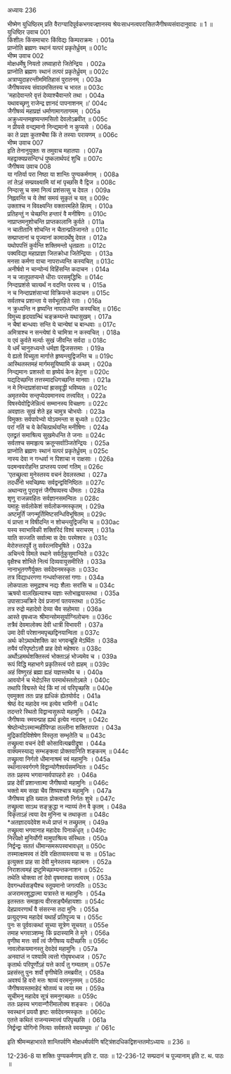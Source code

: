 अध्यायः 236

भीष्मेण युधिष्ठिरम् प्रति वैराग्यादिपूर्वकभगवज्ज्ञानस्य श्रेयःसाधनत्वपरासितजैगीषव्यसंवादानुवादः ॥ 1 ॥
युधिष्ठिर उवाच 	001  
किंशीलः किंसमाचारः किंविद्यः किम्पराक्रमः ।	001a  
प्राप्नोति ब्रह्मणः स्थानं यत्परं प्रकृतेर्ध्रुवम् ॥	001c  
भीष्म उवाच 	002  
मोक्षधर्मेषु नियतो लघ्वाहारो जितेन्द्रियः ।	002a  
प्राप्नोति ब्रह्मणः स्थानं तत्परं प्रकृतेर्ध्रुवम् ॥	002c  
अत्राप्युदाहरन्तीममितिहासं पुरातनम् ।	003a  
जैगीषव्यस्य संवादमसितस्य च भारत ॥	003c  
\'महादेवान्तरे वृत्तं देव्याश्चैवान्तरे तथा ।	004a  
यथावच्छृणु राजेन्द्र ज्ञानदं पापनाशनम् ॥\'	004c  
जैगीषव्यं महाप्रज्ञं धर्माणामागतागमम् ।	005a  
अक्रुध्यन्तमहृष्यन्तमसितो देवलोऽब्रवीत् ॥	005c  
न प्रीयसे वन्द्यमानो निन्द्यमानो न कुप्यसे ।	006a  
का ते प्रज्ञा कुतश्चैषा किं ते तस्याः परायणम् ॥	006c  
भीष्म उवाच 	007  
इति तेनानुयुक्तः स तमुवाच महातपाः ।	007a  
महद्वाक्यप्रसन्दिग्धं पुष्कलार्थपदं शुचि ॥	007c  
जैगीषव्य उवाच 	008  
या गतिर्या परा निष्ठा या शान्तिः पुण्यकर्मणाम् ।	008a  
तां तेऽहं सम्प्रवक्ष्यामि यां मां पृच्छसि वै द्विज ॥	008c  
निन्दत्सु च समा नित्यं प्रशंसत्सु च देवल ।	009a  
निह्नवन्ति च ये तेषां समयं सुकृतं च यत् ॥	009c  
उक्ताश्च न विवक्ष्यन्ति वक्तारमहिते हितम् ।	010a  
प्रतिहन्तुं न चेच्छन्ति हन्तारं वै मनीषिणः ॥	010c  
नाप्राप्तमनुशोचन्ति प्राप्तकालानि कुर्वते ।	011a  
न चातीतानि शोचन्ति न चैतान्प्रतिजानते ॥	011c  
सम्प्राप्तानां च पूज्यानां कामादर्थेषु देवल ।	012a  
यथोपपत्तिं कुर्वन्ति शक्तिमन्तो धृतव्रताः ॥	012c  
पक्वविद्या महाप्राज्ञा जितक्रोधा जितेन्द्रियाः ।	013a  
मनसा कर्मणा वाचा नापराध्यन्ति कस्यचित् ॥	013c  
अनीर्षवो न चान्योन्यं विहिंसन्ति कदाचन ।	014a  
न च जातूपतप्यन्ते धीराः परसमृद्धिभिः ॥	014c  
निन्दाप्रशंसे चात्यर्थं न वदन्ति परस्य च ।	015a  
न च निन्दाप्रशंसाभ्यां विक्रियन्ते कदाचन ॥	015c  
सर्वतश्च प्रशान्ता ये सर्वभूतहिते रताः ।	016a  
न क्रुध्यन्ति न हृष्यन्ति नापराध्यन्ति कस्यचित् ॥	016c  
विमुच्य हृदयग्रन्थिं चङ्क्रम्यन्ते यथासुखम् ।	017a  
न चैषां बान्धवाः सन्ति ये चान्येषां च बान्धवाः ॥	017c  
अमित्राश्च न सन्त्येषां ये चामित्रा न कस्यचित् ।	018a  
य एवं कुर्वते मर्त्याः सुखं जीवन्ति सर्वदा ॥	018c  
ये धर्मं चानुरुध्यन्ते धर्मज्ञा द्विजसत्तमाः ।	019a  
ये ह्यतो विच्युता मार्गात्ते हृष्यन्त्युद्विजन्ति च ॥	019c  
आस्थितस्तमहं मार्गमसूयिष्यामि कं कथम् ।	020a  
निन्द्यमानः प्रशस्तो वा हृष्येयं केन हेतुना ॥	020c  
यद्यदिच्छन्ति तत्तस्मादधिगच्छन्ति मानवाः ।	021a  
न मे निन्दाप्रशंसाभ्यां ह्रासवृद्धी भविष्यतः ॥	021c  
अमृतस्येव सन्तृप्येदवमानस्य तत्त्ववित् ।	022a  
विषस्येवोद्विजेन्नित्यं सम्मानस्य विचक्षणः ॥	022c  
अवज्ञातः सुखं शेते इह चामुत्र चोभयोः ।	023a  
विमुक्तः सर्वपापेभ्यो योऽवमन्ता स बुध्यते ॥	023c  
परां गतिं च ये केचित्प्रार्थयन्ति मनीषिणः ।	024a  
एतद्व्रतं समाश्रित्य सुखमेधन्ति ते जनाः ॥	024c  
सर्वतश्च समाहृत्य क्रतून्सर्वाञ्जितेन्द्रियः ।	025a  
प्राप्नोति ब्रह्मणः स्थानं यत्परं प्रकृतेर्ध्रुवम् ॥	025c  
नास्य देवा न गन्धर्वा न पिशाचा न राक्षसाः ।	026a  
पदमन्ववरोहन्ति प्राप्तस्य परमां गतिम् ॥	026c  
\'एतच्छ्रुत्वा मुनेस्तस्य वचनं देवलस्तथा ।	027a  
तदधीनो भवच्छिष्यः सर्वद्वन्द्वविनिष्ठितः ॥	027c  
अथान्यत्तु पुरावृत्तं जैगीषव्यस्य धीमतः ।	028a  
शृणु राजन्नवहितः सर्वज्ञानसमन्वितः ॥	028c  
यमाहुः सर्वलोकेशं सर्वलोकनमस्कृतम् ।	029a  
अष्टमूर्तिं जगन्मूर्तिमिष्टसन्धिविभूषितम् ॥	029c  
यं प्राप्ता न विषीदन्ति न शोचन्त्युद्विजन्ति च ॥	030ac  
यस्य स्वाभाविकी शक्तिरिदं विश्वं चराचरम् ।	031a  
याति सज्जति सर्वात्मा स देवः परमेश्वरः ॥	031c  
मेरोरुत्तरपूर्वे तु सर्वरत्नविभूषिते ।	032a  
अचिन्त्ये विमले स्थाने सर्वर्तुकुसुमान्विते ॥	032c  
वृक्षैश्च शोभिते नित्यं दिव्यवायुसमीरिते ।	033a  
नानाभूतगणैर्युक्तः सर्वदेवनमस्कृतः ॥	033c  
तत्र विद्याधरगणा गन्धर्वाप्सरसां गणाः ।	034a  
लोकपालाः समुद्राश्च नद्यः शैलाः सरांसि च ॥	034c  
ऋषयो वालखिल्याश्च यज्ञाः स्तोभाह्वयास्तथा ।	035a  
उपासाञ्चक्रिरे देवं प्रजानां पतयस्तथा ॥	035c  
तत्र रुद्रो महादेवो देव्या चैव सहोमया ।	036a  
आस्ते वृषध्वजः श्रीमान्सोमसूर्याग्निलोचनः ॥	036c  
तत्रैवं देवमालोक्य देवी धात्री विभावरी ।	037a  
उमा देवी परेशानमपृच्छद्विनयान्विता ॥	037c  
अर्थः कोऽथार्थशक्तिः का भगवन्ब्रूहि मेऽर्थितः ।	038a  
तयैवं परिपृष्टोऽसौ प्राह देवो महेश्वरः ॥	038c  
अर्थोऽहमर्थशक्तिस्त्वं भोक्ताऽहं भोज्यमेव च ।	039a  
रूपं विद्धि महाभागे प्रकृतिस्त्वं परो ह्यहम् ॥	039c  
अहं विष्णुरहं ब्रह्मा ह्यहं यज्ञस्तथैव च ।	040a  
आवयोर्न च भेदोऽस्ति परमार्थस्ततोऽबले ।	040c  
तथापि विद्मस्ते भेदं किं मां त्वं परिपृच्छसि ॥	040e  
एवमुक्ता ततः प्राह ह्यधिकं ह्येतयोर्वद ।	041a  
श्रेष्ठं वेद महादेव नम इत्येव भामिनी ॥	041c  
तदन्तरे स्थितो विद्वान्वसुरूपो महामुनिः ।	042a  
जैगीषव्यः स्मयन्प्राह ह्यर्थ इत्येव नादयन् ॥	042c  
श्रेष्ठोन्योऽस्मान्महीपिण्डा तल्लीना शक्तिरापरा ।	043a  
मुद्रिकादिविशेषेण विस्तृता सम्भृतेति च ॥	043c  
तच्छ्रुत्वा वचनं देवी कोसावित्यब्रवीद्रुषा ।	044a  
वाक्यमस्याद्य सम्भङ्क्त्वा प्रोक्तवानिति शङ्करम् ॥	044c  
तच्छ्रुत्वा निर्गतो धीमानाश्रमं स्वं महामुनिः ।	045a  
स्थानात्स्वर्गगणे विद्वान्योगैश्वर्यसमन्वितः ॥	045c  
ततः प्रहस्य भगवान्सर्वपापहरो हरः ।	046a  
प्राह देवीं प्रशान्तात्मा जैगीषव्यो महामुनिः ॥	046c  
भक्तो मम सखा चैव शिष्यश्चात्र महामुनिः ।	047a  
जैगीषव्य इति ख्यातः प्रोक्त्वासौ निर्गतः शुभे ॥	047c  
तच्छ्रुत्वा साऽथ सङ्क्रुद्धा न न्याय्यं तेन वै कृतम् ।	048a  
विकृताऽहं त्वया देव मुनिना च तथाकृता ॥	048c  
*अतज्ञादयदेवेश मध्ये प्राप्तं न तच्छ्रुतम् ।	049a  
तच्छ्रुत्वा भगवानाह महादेवः पिनाकधृत् ॥	049c  
निरपेक्षो मुनिर्योगी मामुपाश्रित्य संस्थितः ।	050a  
निर्द्वन्द्वः सततं धीमान्समरूपस्वभावधृत् ॥	050c  
तस्मात्क्षमस्व तं देवि रक्षितव्यस्त्वया च सः ॥	051ac  
इत्युक्ता प्राह सा देवी मुनेस्तस्य महात्मनः ।	052a  
निराशत्वमहं द्रष्टुमिच्छाम्यन्तकनाशन ॥	052c  
तथेति चोक्त्वा तां देवो वृषमारुह्य सत्वरम् ।	053a  
देवगन्धर्वसङ्घैश्च स्तूयमानो जगत्पतिः ॥	053c  
अजरामरशुद्धात्मा यत्रास्ते स महामुनिः ।	054a  
इतस्ततः समाहृत्य वीरसङ्घैर्महायशाः ॥	054c  
देहप्रावरणार्थं वै संसरन्स तदा मुनिः ।	055a  
प्रत्युद्गम्य महादेवं यथार्हं प्रतिपूज्य च ।	055c  
पुनः स पूर्ववत्कथां सूच्या सूत्रेण सूचयत् ॥	055e  
तमाह भगवाञ्शम्भुः किं प्रदास्यामि ते मुने ।	056a  
वृणीष्व मत्तः सर्वं त्वं जैगीषव्य यदीच्छसि ॥	056c  
नावलोकयमानस्तु देवदेवं महामुनिः ।	057a  
अनवाप्तं न पश्यामि त्वत्तो गोवृषभध्वज ।	057c  
कृतार्थः परिपूर्णोऽहं यत्ते कार्यं तु गम्यताम् ॥	057e  
प्रहसंस्तु पुनः शर्वो वृणीष्वेति तमब्रवीत् ।	058a  
अवश्यं हि वरो मत्तः श्राव्यं वरमनुत्तमम् ॥	058c  
जैगीषव्यस्तमाहेदं श्रोतव्यं च त्वया मम ।	059a  
सूचीमनु महादेव सूत्रं समनुगच्छतः ॥	059c  
ततः प्रहस्य भगवान्गौरीमालोक्य शङ्करः ।	060a  
स्वस्थानं प्रययौ हृष्टः सर्वदेवनमस्कृतः ॥	060c  
एतत्ते कथितं राजन्यस्मात्त्वं परिपृच्छसि ।	061a  
निर्द्वन्द्वा योगिनो नित्याः सर्वशस्ते स्वयम्भुवः ॥\'	061c  

इति श्रीमन्महाभारते शान्तिपर्वणि मोक्षधर्मपर्वणि षट्त्रिंशदधिकद्विशन्ततमोऽध्यायः ॥ 236 ॥

12-236-8 या शक्तिः पुण्यकर्मणाम् इति ट. पाठः ॥ 12-236-12 सम्प्रदानं च पूज्यानाम् इति ट. थ. पाठः ॥
